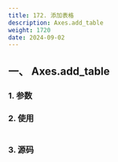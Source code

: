 ```yaml
---
title: 172. 添加表格
description: Axes.add_table
weight: 1720
date: 2024-09-02
---
```

<style>
th, td {
  border: 1px solid rgb(190, 190, 190);
}
</style>


## 一、 Axes.add_table


### 1. 参数




### 2. 使用



```python


```


### 3. 源码
```python

```





